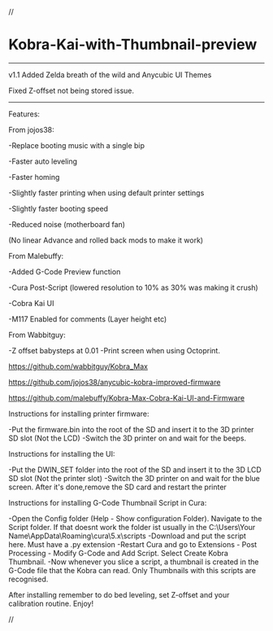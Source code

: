 //

# Kobra-Kai-with-Thumbnail-preview
************************************************************************

v1.1
Added Zelda breath of the wild and Anycubic UI Themes

Fixed Z-offset not being stored issue.

*************************************************************************
Features:

From jojos38:

-Replace booting music with a single bip

-Faster auto leveling

-Faster homing

-Slightly faster printing when using default printer settings

-Slightly faster booting speed

-Reduced noise (motherboard fan)

(No linear Advance and rolled back mods to make it work)



From Malebuffy:

-Added G-Code Preview function

-Cura Post-Script (lowered resolution to 10% as 30% was making it crush)

-Cobra Kai UI

-M117 Enabled for comments (Layer height etc)

From Wabbitguy:

-Z offset babysteps at 0.01
-Print screen when using Octoprint.


https://github.com/wabbitguy/Kobra_Max

https://github.com/jojos38/anycubic-kobra-improved-firmware

https://github.com/malebuffy/Kobra-Max-Cobra-Kai-UI-and-Firmware

Instructions for installing printer firmware:

-Put the firmware.bin into the root of the SD and insert it to the 3D printer SD slot (Not the LCD)
-Switch the 3D printer on and wait for the beeps.

Instructions for installing the UI:

-Put the DWIN_SET folder into the root of the SD and insert it to the 3D LCD SD slot (Not the printer slot)
-Switch the 3D printer on and wait for the blue screen. After it's done,remove the SD card and restart the printer

Instructions for installing G-Code Thumbnail Script in Cura:

-Open the Config folder (Help - Show configuration Folder). Navigate to the Script folder. If that doesnt work the folder ist usually in the C:\Users\Your Name\AppData\Roaming\cura\5.x\scripts
-Download and put the script here. Must have a .py extension
-Restart Cura and go to Extensions - Post Processing - Modify G-Code and Add Script. Select Create Kobra Thumbnail.
-Now whenever you slice a script, a thumbnail is created in the G-Code file that the Kobra can read. Only Thumbnails with this scripts are recognised.

After installing remember to do bed leveling, set Z-offset and your calibration routine. Enjoy!

//

